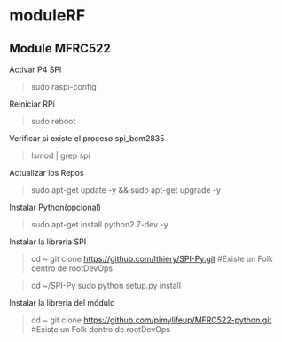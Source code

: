 # moduleRF
Module MFRC522
--------------------

Activar P4 SPI
> sudo raspi-config

Reiniciar RPi
> sudo reboot

Verificar si existe el proceso spi_bcm2835
> lsmod | grep spi

Actualizar los Repos
> sudo apt-get update -y && sudo apt-get upgrade -y

Instalar Python(opcional)
> sudo apt-get install python2.7-dev -y

Instalar la libreria SPI
> cd ~
> git clone https://github.com/lthiery/SPI-Py.git #Existe un Folk dentro de rootDevOps

> cd ~/SPI-Py
> sudo python setup.py install

Instalar la libreria del módulo
> cd ~
> git clone https://github.com/pimylifeup/MFRC522-python.git #Existe un Folk dentro de rootDevOps

